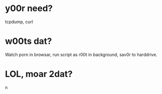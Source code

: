 # y00r need?
tcpdump, curl

# w00ts dat?
Watch porn in browsar, run script as r00t in background, sav0r to harddrive.

# LOL, moar 2dat?
n
